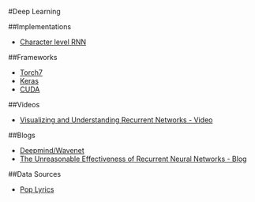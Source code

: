 #Deep Learning 

##Implementations
* [Character level RNN](https://github.com/karpathy/char-rnn)

##Frameworks
* [Torch7](https://github.com/torch/torch7)
* [Keras](https://github.com/fchollet/keras)
* [CUDA](http://docs.nvidia.com/cuda/index.html#axzz4KdhqcqsD)

##Videos
* [Visualizing and Understanding Recurrent Networks - Video](https://skillsmatter.com/skillscasts/6611-visualizing-and-understanding-recurrent-networks)

##Blogs
* [Deepmind/Wavenet](https://deepmind.com/blog/wavenet-generative-model-raw-audio/)
* [The Unreasonable Effectiveness of Recurrent Neural Networks - Blog](http://karpathy.github.io/2015/05/21/rnn-effectiveness/)

##Data Sources
* [Pop Lyrics](https://github.com/jamesthomson/Evolution_of_Pop_Lyrics/blob/master/data/scraped_lyrics.tsv)
